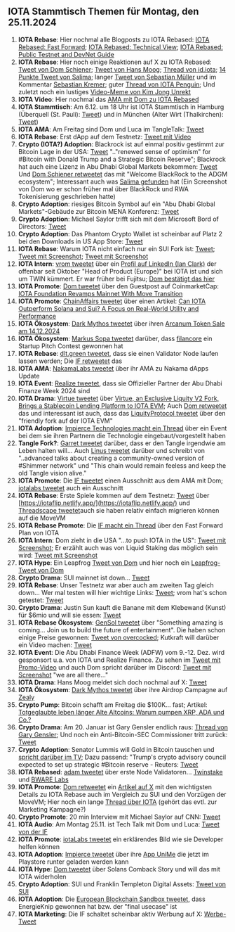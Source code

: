## IOTA Stammtisch Themen für Montag, den 25.11.2024

1. **IOTA Rebase**: Hier nochmal alle Blogposts zu IOTA Rebased: [IOTA Rebased: Fast Forward](https://blog.iota.org/iota-rebased-fast-forward/); [IOTA Rebased: Technical View](https://blog.iota.org/iota-rebased-technical-view/); [IOTA Rebased: Public Testnet and DevNet Guide](https://blog.iota.org/iota-rebased-testnet-devnet-guide/)
2. **IOTA Rebase**: Hier noch einige Reaktionen auf X zu IOTA Rebased: [Tweet von Dom Schiener](https://x.com/DomSchiener/status/1858587330162172004); [Tweet von Hans Moog](https://x.com/hus_qy/status/1858514756623040601); [Thread von id.iota](https://x.com/id_iota/status/1858532441612243119); [14 Punkte Tweet von Salima](https://x.com/Salimasbegum/status/1858574613799989340); langer [Tweet von Sebastian Müller](https://x.com/NaitsabesMue/status/1858872391193030955) und im Kommentar [Sebastian Kremer](https://x.com/SebaKremer/status/1859280895972343847); guter [Thread von IOTA Penguin](https://x.com/iota_penguin/status/1858810858349924653); Und zuletzt noch ein lustiges [Video-Meme von Kim Jong Unrekt](https://x.com/KimJongUnrekt/status/1858815975740616805)
3. **IOTA Video**: Hier nochmal das [AMA mit Dom zu IOTA Rebased]()
4. **IOTA Stammtisch**: Am 6.12. um 18 Uhr ist IOTA Stammtisch in Hamburg (Überquell (St. Pauli): [Tweet](https://x.com/TanglenautX/status/1843733678486348007)) und in München (Alter Wirt (Thalkirchen): [Tweet](https://x.com/IotaMunchen/status/1858882314962391356))
5. **IOTA AMA**: Am Freitag sind Dom und Luca im TangleTalk: [Tweet](https://x.com/tangle_talk/status/1858523916932636799)
6. **IOTA Rebase**: Erst dApp auf dem Testnetz: [Tweet mit Video](https://x.com/0xRimac/status/1858888159909568878)
7. **Crypto (IOTA?) Adoption**: Blackrock ist auf einmal positiv gestimmt zur Bitcoin Lage in der USA: [Tweet](https://x.com/BitcoinMagazine/status/1858899010343326168) ".."renewed sense of optimism" for #Bitcoin with Donald Trump and a Strategic Bitcoin Reserve"; Blackrock hat auch eine Lizenz in Abu Dhabi Global Markets bekommen: [Tweet](https://x.com/Cointelegraph/status/1858459768026812531) Und [Dom Schiener retweetet](https://x.com/DomSchiener/status/1859253499604742449) das mit "Welcome BlackRock to the ADGM ecosystem"; Interessant auch was [Salima gefunden](https://x.com/Salimasbegum/status/1859194383171473879) hat (Ein Screenshot von Dom wo er schon früher mal über BlackRock und RWA Tokenisierung geschrieben hatte)
8. **Crypto Adoption**: riesiges Bitcoin Symbol auf ein "Abu Dhabi Global Markets"-Gebäude zur Bitcoin MENA Konferenz: [Tweet](https://x.com/BitcoinMagazine/status/1858601090914161014)
9. **Crypto Adoption**: Michael Saylor trifft sich mit dem Microsoft Bord of Directors: [Tweet](https://x.com/BitcoinMagazine/status/1859002249525293540)
10. **Crypto Adoption**: Das Phantom Crypto Wallet ist scheinbar auf Platz 2 bei den Downloads in US App Store: [Tweet](https://x.com/Cointelegraph/status/1859188568884678977)
11. **IOTA Rebase**: Warum IOTA nicht einfach nur ein SUI Fork ist: [Tweet](https://x.com/moonbaklava/status/1858955190189138421); [Tweet mit Screenshot](https://x.com/Vrom14286662/status/1858987844913819884); [Tweet mit Screenshot](https://x.com/Vrom14286662/status/1859196687891235157)
12. **IOTA Intern**: [vrom tweetet](https://x.com/Vrom14286662/status/1859152629202321827) über ein [Profil auf LinkedIn (Ian Clark)](https://www.linkedin.com/in/ianclark/?trk=feed-detail_main-feed-card_feed-actor-name) der offenbar seit Oktober "Head of Product (Europe)" bei IOTA ist und sich um TWIN kümmert. Er war früher bei Fujitsu; [Dom bestätigt das hier](https://x.com/DomSchiener/status/1859153982217654525)
13. **IOTA Promote**: [Dom tweetet](https://x.com/DomSchiener/status/1859158933736173997) über den Guestpost auf CoinmarketCap: [IOTA Foundation Revamps Mainnet With Move Transition](https://coinmarketcap.com/community/articles/673d06baa9bff5747eec9b07/)
14. **IOTA Promote**: [ChainAffairs tweetet](https://x.com/ChainAffairs/status/1858479491020181886) über einen Artikel: [Can IOTA Outperform Solana and Sui? A Focus on Real-World Utility and Performance](https://chainaffairs.com/can-iota-outperform-solana-and-sui-a-focus-on-real-world-utility-and-performance/)
15. **IOTA Ökosystem**: [Dark Mythos tweetet](https://x.com/DarkMythosIOTA/status/1859153378724450437) über ihren [Arcanum Token Sale am 14.12.2024](https://dark-mythos.com/arcanum)
16. **IOTA Ökosystem**: [Markus Sopa tweetet](https://x.com/MS_filancore/status/1858887477349466179) darüber, dass [filancore](https://x.com/FilancoreGmbH) ein Startup Pitch Contest gewonnen hat
17. **IOTA Rebase**: [dlt.green tweetet](https://x.com/dlt_green/status/1858858848330699039), dass sie einen Validator Node laufen lassen werden; Die [IF retweetet](https://x.com/iota/status/1858884974046273861) das
18. **IOTA AMA**: [NakamaLabs tweetet](https://x.com/Nakama_Labs/status/1858897411730555033) über ihr AMA zu Nakama dApps Update
19. **IOTA Event**: [Realize tweetet](https://x.com/realizefinance/status/1859242349454365045), dass sie Offizieller Partner der Abu Dhabi Finanze Week 2024 sind
20. **IOTA Drama**: [Virtue tweetet](https://x.com/Virtue_Money/status/1859235596947882455) über [Virtue, an Exclusive Liquity V2 Fork, Brings a Stablecoin Lending Platform to IOTA EVM](https://medium.com/@Virtue_Money/virtue-an-exclusive-liquity-v2-fork-brings-a-stablecoin-lending-platform-to-iota-evm-7c9c18073f7b); Auch [Dom retweetet](https://x.com/DomSchiener/status/1859238300319445254) das und interessant ist auch, dass das [LiquityProtocol tweetet](https://x.com/LiquityProtocol/status/1859967068633780706) über den "friendly fork auf der IOTA EVM"
21. **IOTA Adoption**: [Impierce Technologies macht ein Thread](https://x.com/ImpierceTech/status/1859261820713808046) über ein Event bei dem sie ihren Partnern die Technologie eingebaut/vorgestellt haben
22. **Tangle Fork?**: [Garret tweetet](https://x.com/GarrettBullish/status/1859227384102461733) darüber, dass er den Tangle irgendwie am Leben halten will... Auch [Linus tweetet](https://x.com/LinusNaumann/status/1859228310925976038) darüber und schreibt von "..advanced talks about creating a community-owned version of #Shimmer network" und "This chain would remain feeless and keep the old Tangle vision alive."
23. **IOTA Promote**: Die [IF tweetet](https://x.com/iota/status/1859205101937709158) einen Ausschnitt aus dem AMA mit Dom; [iotalabs tweetet](https://x.com/iotalabs_/status/1859612736818381246) auch ein Ausschnitt
24. **IOTA Rebase**: Erste Spiele kommen auf dem Testnetz: [Tweet](https://x.com/teunvw5/status/1859269314106269825) über [https://iotaflip.netlify.app/](https://iotaflip.netlify.app/) und [Threadscape tweetet](https://x.com/_threadscape_/status/1859300752373710896)auch sie haben relativ einfach migrieren können auf die MoveVM
25. **IOTA Rebase Promote**: Die [IF macht ein Thread](https://x.com/iota/status/1859265455879303638) über den Fast Forward Plan von IOTA
26. **IOTA Intern**: Dom zieht in die USA "...to push IOTA in the US": [Tweet mit Screenshot](https://x.com/Vrom14286662/status/1859195873999167705); Er erzählt auch was von Liquid Staking das möglich sein wird: [Tweet mit Screenshot](https://x.com/Vrom14286662/status/1859196299905474693)
27. **IOTA Hype**: Ein Leapfrog [Tweet von Dom](https://x.com/DomSchiener/status/1859232769953398787) und hier noch ein [Leapfrog-Tweet von Dom](https://x.com/DomSchiener/status/1859582903572672972)
28. **Crypto Drama**: SUI mainnet ist down... [Tweet](https://x.com/DegenerateNews/status/1859540060221165596)
29. **IOTA Rebase**: Unser Testnetz war aber auch am zweiten Tag gleich down...  Wer mal testen will hier wichtige Links: [Tweet](https://x.com/Vrom14286662/status/1859537694138728463); vrom hat's schon getestet: [Tweet](https://x.com/Vrom14286662/status/1859895811079131222)
30. **Crypto Drama**: Justin Sun kauft die Banane mit dem Klebewand (Kunst) für $6mio und will sie essen: [Tweet](https://x.com/justinsuntron/status/1859403540315373942)
31. **IOTA Rebase Ökosystem**: [GenSol tweetet](https://x.com/GenSol_io/status/1859576034573811850) über "Something amazing is coming… Join us to build the future of entertainment". Die haben schon einige Preise gewonnen: [Tweet von overcocked](https://x.com/overclocksalmon/status/1859596961776873754); Kutkraft will darüber ein Video machen: [Tweet](https://x.com/kutkraft/status/1859725775982952569)
32. **IOTA Event**: Die Abu Dhabi Finance Week (ADFW) vom 9.-12. Dez. wird gesponsort u.a. von IOTA und Realize Finance. Zu sehen im [Tweet mit Promo-Video](https://x.com/ADFinanceWeek/status/1856244653864993010) und auch Dom spricht darüber im Discord: [Tweet mit Screenshot](https://x.com/Vrom14286662/status/1859610110588338550) "we are all there..."
33. **IOTA Drama**: Hans Moog meldet sich doch nochmal auf X: [Tweet](https://x.com/hus_qy/status/1859767734851997975)
34. **IOTA Ökosystem**: [Dark Mythos tweetet](https://x.com/DarkMythosIOTA/status/1859879963199189435) über ihre Airdrop Campagne auf [Zealy](https://t.co/FWwx7qNZ52)
35. **Crypto Pump**: Bitcoin schafft am Freitag die $100K... fast; Artikel: [Totgeglaubte leben länger Alte Altcoins: Warum pumpen XRP, ADA und Co.?](https://www.btc-echo.de/news/alte-altcoins-warum-pumpen-xrp-ada-und-co-196163/?utm_content=buffera087e&utm_medium=social&utm_source=x.com&utm_campaign=buffer)
36. **Crypto Drama**: Am 20. Januar ist Gary Gensler endlich raus: [Thread von Gary Gensler](https://x.com/GaryGensler/status/1859658192298574096?t=xmg-NrD0FKbeukubSktRyg&s=19); Und noch ein Anti-Bitcoin-SEC Commissioner tritt zurück: [Tweet](https://x.com/BitcoinMagazine/status/1859998153011057093)
37. **Crypto Adoption**: Senator Lummis will Gold in Bitcoin tauschen und [spricht darüber im TV](https://x.com/TheRobynHD/status/1859623316316676548); Dazu passend: "Trump's crypto advisory council expected to set up strategic #Bitcoin reserve - Reuters: [Tweet](https://x.com/BTC_Archive/status/1859683803423453650)
38. **IOTA Rebased**: [adam tweetet](https://x.com/adam_unchained/status/1859830953625125215) über erste Node Validatoren... [Twinstake](https://www.twinstake.io/) und [BWARE Labs](https://bwarelabs.com/)
39. **IOTA Promote**: [Dom retweetet](https://x.com/arndxt_xo/status/1859929626216439832) ein [Artikel auf X](https://x.com/arndxt_xo/status/1859929626216439832) mit den wichtigsten Details zu IOTA Rebase auch im Vergleich zu SUI und den Vorzügen der MoveVM; Hier noch ein lange [Thread über IOTA](https://x.com/stacy_muur/status/1859974310670270568) (gehört das evtl. zur Marketing Kampagne?)
40. **Crypto Promote**: 20 min Interview mit Michael Saylor auf CNN: [Tweet](https://x.com/Vivek4real_/status/1859964019983134952)
41. **IOTA Audio**: Am Montag 25.11. ist Tech Talk mit Dom und Luca: [Tweet von der IF](https://x.com/iota/status/1859960031703179372)
42. **IOTA Promote**: [iotaLabs tweetet](https://x.com/iotalabs_/status/1859960031216541877) ein erklärendes Bild wie sie Developer helfen können
43. **IOTA Adoption**: [Impierce tweetet](https://x.com/ImpierceTech/status/1859907675318018316) über ihre [App UniMe](https://play.google.com/store/apps/details?id=com.impierce.identity_wallet&pli=1) die jetzt im Playstore runter geladen werden kann
44. **IOTA Hype**: [Dom tweetet](https://x.com/DomSchiener/status/1859997609278247210) über Solans Comback Story und will das mit IOTA widerholen
45. **Crypto Adoption**: SUI und Franklin Templeton Digital Assets: [Tweet von SUI](https://x.com/SuiNetwork/status/1859972519899308522)
46. **IOTA Adoption**: Die [European Blockchain Sandbox tweetet](https://x.com/EuropeanSandbox/status/1859971406332899831), dass EnergieKnip gewonnen hat bzw. der "final usecase" ist
47. **IOTA Marketing**: Die IF schaltet scheinbar aktiv Werbung auf X: [Werbe-Tweet](https://x.com/iota/status/1858808384050655475)

